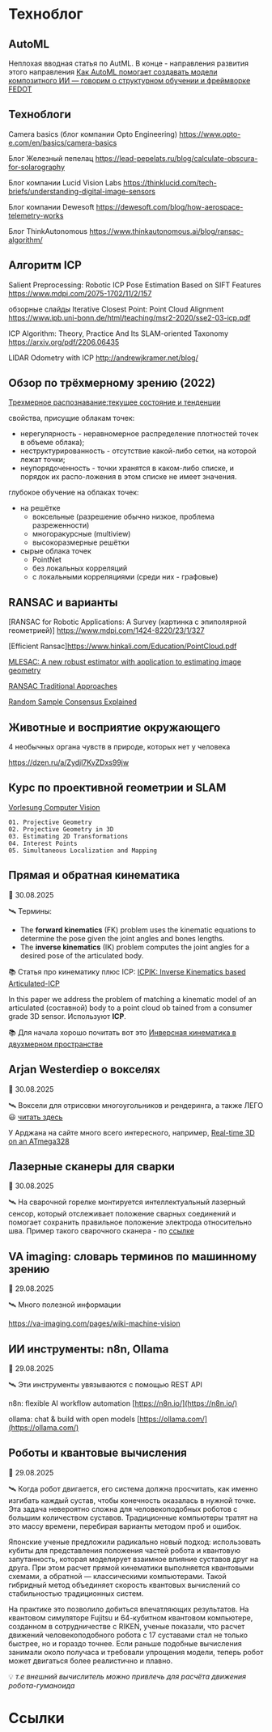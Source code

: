 
# Техноблог

## AutoML

Неплохая вводная статья по AutML. В конце - направления развития этого направления
[Как AutoML помогает создавать модели композитного ИИ — говорим о структурном обучении и фреймворке FEDOT](https://habr.com/ru/companies/spbifmo/articles/558450/)



## Техноблоги

Camera basics (блог компании Opto Engineering)
https://www.opto-e.com/en/basics/camera-basics

Блог Железный пепелац 
https://lead-pepelats.ru/blog/calculate-obscura-for-solarography

Блог компании Lucid Vision Labs
https://thinklucid.com/tech-briefs/understanding-digital-image-sensors

Блог компании Dewesoft
https://dewesoft.com/blog/how-aerospace-telemetry-works

Блог ThinkAutonomous
https://www.thinkautonomous.ai/blog/ransac-algorithm/


## Алгоритм ICP

Salient Preprocessing: Robotic ICP Pose Estimation Based on SIFT Features
https://www.mdpi.com/2075-1702/11/2/157

обзорные слайды
Iterative Closest Point: Point Cloud Alignment 
https://www.ipb.uni-bonn.de/html/teaching/msr2-2020/sse2-03-icp.pdf

ICP Algorithm: Theory, Practice And Its SLAM-oriented Taxonomy
https://arxiv.org/pdf/2206.06435

LIDAR Odometry with ICP
http://andrewjkramer.net/blog/


## Обзор по трёхмерному зрению (2022) 
[Трехмерное распознавание:текущее состояние и тенденции](https://sciencejournals.ru/issues/auttel/2022/vol_2022/iss_4/AutTel_2204002Orlova/AutTel_2204002Orlova-site.html)

свойства, присущие облакам точек: 
* нерегулярность - неравномерное распределение плотностей точек в объеме облака); 
* неструктурированность - отсутствие какой-либо сетки, на которой лежат точки;
* неупорядоченность - точки хранятся в каком-либо списке, и порядок их распо-ложения в этом списке не имеет значения.

глубокое обучение на облаках точек:
* на решётке
  * воксельные (разрешение обычно низкое, проблема разреженности)
  * многоракурсные (multiview)
  * высокоразмерные решётки
* сырые облака точек
  * PointNet
  * без локальных корреляций
  * с локальными корреляциями (среди них - графовые)


## RANSAC и варианты

[RANSAC for Robotic Applications: A Survey (картинка с эпиполярной геометрией)]
https://www.mdpi.com/1424-8220/23/1/327

[Efficient Ransac]https://www.hinkali.com/Education/PointCloud.pdf

[MLESAC: A new robust estimator with application
 to estimating image geometry](https://www.robots.ox.ac.uk/~vgg/publications/2000/Torr00/torr00.pdf)

[RANSAC Traditional Approaches](https://cmp.felk.cvut.cz/cvpr2020-ransac-tutorial/presentations/RANSAC-CVPR20-Chum.pdf) 

[Random Sample Consensus Explained](https://www.baeldung.com/cs/ransac)



## Животные и восприятие окружающего

4 необычных органа чувств в природе, которых нет у человека

https://dzen.ru/a/Zydjl7KvZDxs99jw

## Курс по проективной геометрии и SLAM

[Vorlesung Computer Vision](https://www.ismll.uni-hildesheim.de/lehre/cv-17s/script/)

  	01. Projective Geometry	
   	02. Projective Geometry in 3D		
   	03. Estimating 2D Transformations	
   	04. Interest Points	
   	05. Simultaneous Localization and Mapping 
    
## Прямая и обратная кинематика

📅 30.08.2025

🛰️ Термины:
* The **forward kinematics** (FK) problem uses the kinematic equations to determine the pose given
the joint angles and bones lengths.
* The **inverse kinematics** (IK) problem computes the joint angles for a desired pose
of the articulated body. 

📚 Статья про кинематику плюс ICP:
[ICPIK: Inverse Kinematics based Articulated-ICP](https://openaccess.thecvf.com/content_cvpr_workshops_2015/W15/papers/Fleishman_ICPIK_Inverse_Kinematics_2015_CVPR_paper.pdf)

In this paper we address the problem of matching a kinematic model of an articulated (составной) body to a point cloud ob
tained from a consumer grade 3D sensor. Используют **ICP**. 

📚 Для начала хорошо почитать вот это
[Инверсная кинематика в двухмерном пространстве](https://habr.com/ru/articles/358798/)

##  Arjan Westerdiep о вокселях

📅 30.08.2025

🛰️ Воксели для отрисовки многоугольников и рендеринга, а также ЛЕГО 😃
[читать здесь](https://www.drububu.com/tutorial/voxels.html)

У Арджана на сайте много всего интересного, например, 
[Real-time 3D on an ATmega328](https://drububu.com/miscellaneous/tiny_devices/index.html)

## Лазерные сканеры для сварки

📅 30.08.2025

🛰️ На сварочной горелке монтируется интеллектуальный лазерный сенсор,  который отслеживает 
положение сварных соединений и помогает сохранить правильное положение электрода относительно шва.
Пример такого сварочного сканера - по 
[ссылке](https://www.robowizard.ru/products/datchiki/datchiki-dlya-svarki/meta-laser-vision-system)

## VA imaging: словарь терминов по машинному зрению

📅 29.08.2025

🛰️ Много полезной информации

https://va-imaging.com/pages/wiki-machine-vision

## ИИ инструменты: n8n, Ollama

📅 29.08.2025

🛰️ Эти инструменты увязываются с помощью REST API 

n8n: flexible AI workflow automation
[https://n8n.io/](https://n8n.io/)

ollama: chat & build with open models
[https://ollama.com/](https://ollama.com/)

## Роботы и квантовые вычисления

📅 29.08.2025

🛰️ Когда робот двигается, его система должна просчитать, как именно изгибать каждый сустав, чтобы конечность оказалась в нужной точке. Эта задача невероятно сложна для человекоподобных роботов с большим количеством суставов. Традиционные компьютеры тратят на это массу времени, перебирая варианты методом проб и ошибок.

Японские ученые предложили радикально новый подход: использовать кубиты для представления положения частей робота и квантовую запутанность, которая моделирует взаимное влияние суставов друг на друга. При этом расчет прямой кинематики выполняется квантовыми схемами, а обратной — классическими компьютерами. Такой гибридный метод объединяет скорость квантовых вычислений со стабильностью традиционных систем.

На практике это позволило добиться впечатляющих результатов. На квантовом симуляторе Fujitsu и 64-кубитном квантовом компьютере, созданном в сотрудничестве с RIKEN, ученые показали, что расчет движений человекоподобного робота с 17 суставами стал не только быстрее, но и гораздо точнее. Если раньше подобные вычисления занимали около получаса и требовали упрощения модели, теперь робот может двигаться более реалистично и плавно.

💡 *т.е внешний вычислитель можно привлечь для расчёта движения робота-гуманоида*
# Ссылки
